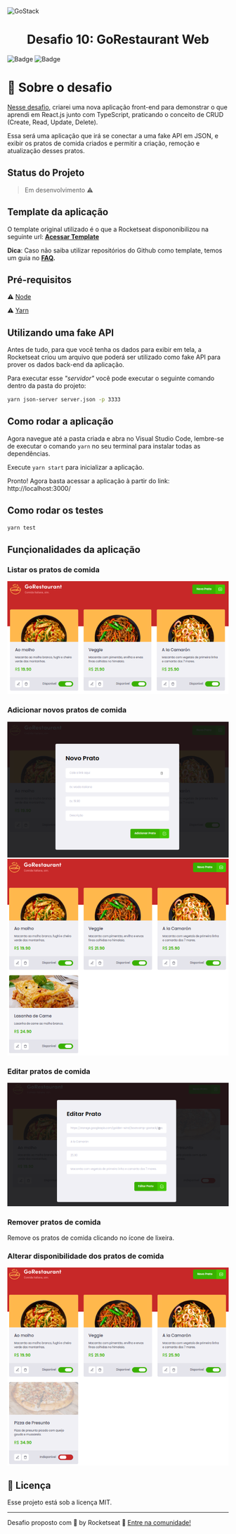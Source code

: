 <img alt="GoStack" src="https://storage.googleapis.com/golden-wind/bootcamp-gostack/header-desafios.png" />

<h1 align="center">
  Desafio 10: GoRestaurant Web
</h1>

![Badge](https://img.shields.io/badge/types-Flow%20%7C%20TypeScript-blue)
![Badge](https://img.shields.io/badge/Bootcamp%20Rocketseat-ReactJS-blueviolet)

# :rocket: Sobre o desafio

[Nesse desafio](https://github.com/Rocketseat/bootcamp-gostack-desafios/tree/master/desafio-reactjs-crud), criarei uma nova aplicação front-end para demonstrar o que aprendi em React.js junto com TypeScript, praticando o conceito de CRUD (Create, Read, Update, Delete).

Essa será uma aplicação que irá se conectar a uma fake API em JSON, e exibir os pratos de comida criados e permitir a criação, remoção e atualização desses pratos.

## Status do Projeto

> Em desenvolvimento :warning:

## Template da aplicação

O template original utilizado é o que a Rocketseat dispononibilizou na seguinte url: **[Acessar Template](https://github.com/Rocketseat/gostack-template-reactjs-crud)**

**Dica**: Caso não saiba utilizar repositórios do Github como template, temos um guia no **[FAQ](https://github.com/Rocketseat/bootcamp-gostack-desafios/tree/master/faq-desafios).**

## Pré-requisitos

:warning: [Node](https://nodejs.org/en/download/)

:warning: [Yarn](https://yarnpkg.com/getting-started/install)

## Utilizando uma fake API

Antes de tudo, para que você tenha os dados para exibir em tela, a Rocketseat criou um arquivo que poderá ser utilizado como fake API para prover os dados back-end da aplicação.

Para executar esse _"servidor"_ você pode executar o seguinte comando dentro da pasta do projeto:

```bash
yarn json-server server.json -p 3333
```

## Como rodar a aplicação

Agora navegue até a pasta criada e abra no Visual Studio Code, lembre-se de executar o comando `yarn` no seu terminal para instalar todas as dependências.

Execute `yarn start` para inicializar a aplicação.

Pronto! Agora basta acessar a aplicação à partir do link: http://localhost:3000/

## Como rodar os testes

```bash
yarn test
```

## Funçionalidades da aplicação

### Listar os pratos de comida

<img src="https://github.com/MGustav0/desafio-gostack-reactjs-crud/blob/master/extras/screenshots/01_-_listarComidas.png"/>

### Adicionar novos pratos de comida

<img src="https://github.com/MGustav0/desafio-gostack-reactjs-crud/blob/master/extras/screenshots/02_-_adicionarComidas.png"/>

<img src="https://github.com/MGustav0/desafio-gostack-reactjs-crud/blob/master/extras/screenshots/03_-_adicionarComidas.png"/>

### Editar pratos de comida

<img src="https://github.com/MGustav0/desafio-gostack-reactjs-crud/blob/master/extras/screenshots/04_-_editarComida.png"/>

### Remover pratos de comida

Remove os pratos de comida clicando no ícone de lixeira.

### Alterar disponibilidade dos pratos de comida

<img src="https://github.com/MGustav0/desafio-gostack-reactjs-crud/blob/master/extras/screenshots/05_-_desabilitarComida.png"/>

## :memo: Licença

Esse projeto está sob a licença MIT.

---

Desafio proposto com 💜 by Rocketseat :wave: [Entre na comunidade!](https://discordapp.com/invite/gCRAFhc)
